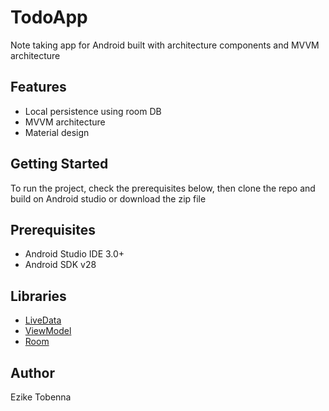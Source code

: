# TodoApp
Note taking app for Android built with architecture components and MVVM architecture
## Features
* Local persistence using room DB
* MVVM architecture 
* Material design
## Getting Started
To run the project, check the prerequisites below, then clone the repo and build
 on Android studio or download the zip file
## Prerequisites
*   Android Studio IDE 3.0+
*   Android SDK v28
## Libraries
*   [LiveData](https://developer.android.com/topic/libraries/architecture/livedata)
*   [ViewModel](https://developer.android.com/topic/libraries/architecture/viewmodel)
*   [Room](https://developer.android.com/topic/libraries/architecture/room)
## Author
Ezike Tobenna

